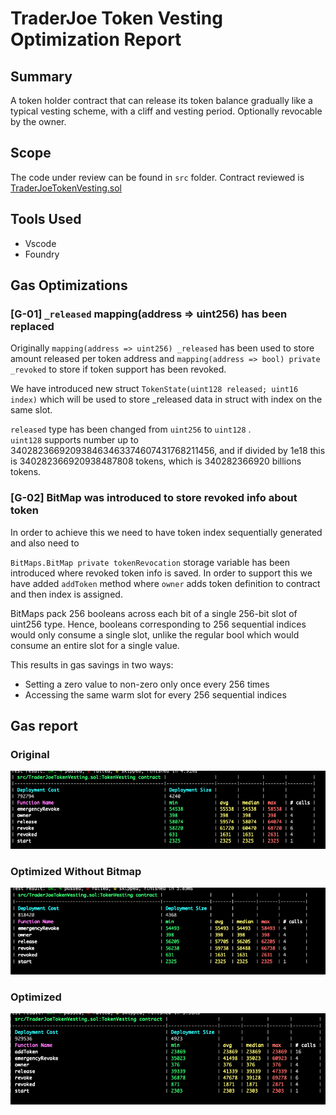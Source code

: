 # TraderJoe Token Vesting Optimization Report

## Summary

A token holder contract that can release its token balance gradually like a typical vesting scheme, with a cliff and vesting period. Optionally revocable by the 
owner.

## Scope

The code under review can be found in `src` folder. Contract reviewed is [TraderJoeTokenVesting.sol](src%2FTraderJoeTokenVesting.sol)

## Tools Used
- Vscode
- Foundry

## Gas Optimizations

### [G-01] `_released` mapping(address => uint256) has been replaced   
Originally `mapping(address => uint256) _released` has been used to store amount released per token address and `mapping(address => bool) private _revoked` to store if token 
support has been revoked. 

We have introduced new struct `TokenState(uint128 released; uint16 index)` which will be used to store _released data in struct with index on the same slot.

`released` type has been changed from `uint256` to `uint128` .  
`uint128` supports number up to 340282366920938463463374607431768211456, and if divided by 1e18 this is 340282366920938487808 tokens, which is
340282366920 billions tokens.
 
### [G-02] BitMap was introduced to store revoked info about token

In order to achieve this we need to have token index sequentially generated and also need to 

`BitMaps.BitMap private tokenRevocation` storage variable has been introduced where revoked token info is saved. In order to support this we
have added `addToken` method where `owner` adds token definition to contract and then index is assigned.

BitMaps pack 256 booleans across each bit of a single 256-bit slot of uint256 type. Hence, booleans corresponding to 256 sequential indices would only consume a single slot, unlike the regular bool which would consume an entire slot for a single value.

This results in gas savings in two ways:

- Setting a zero value to non-zero only once every 256 times 
- Accessing the same warm slot for every 256 sequential indices


## Gas report

### Original

![02_trader_joe_token_vesting_original.png](images%2F02_trader_joe_token_vesting_original.png)

### Optimized Without Bitmap

![02_trader_joe_token_vesting_optimization_NO_BITMAP.png](images%2F02_trader_joe_token_vesting_optimization_NO_BITMAP.png)

### Optimized

![02_trader_joe_token_vesting_optimization.png](images%2F02_trader_joe_token_vesting_optimization.png)